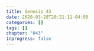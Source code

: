 ```yaml
---
title: Genesis 43
date: 2020-03-28T20:21:11-04:00
categories: []
tags: []
chapter: "043"
inprogress: false
---
```


